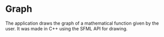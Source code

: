 # Graph

The application draws the graph of a mathematical function given by the user. It was made in C++ using the SFML API for drawing.